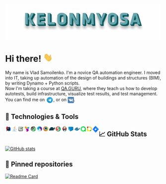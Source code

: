 ![Header](assets/Header.gif "Header")

# Hi there! <img src="assets/wave.gif" width="30px">

My name is Vlad Samoilenko. I'm a novice QA automation engineer. I moved into IT, taking up automation of the design of buildings and structures (BIM), by writing Dynamo + Python scripts.   
Now I'm taking a course at [QA.GURU](https://qa.guru), where they teach us how to develop autotests, build infrastructure, visualize test results, and test management.  
You can find me on [<img src="assets/Telegram.svg" height="24px" align="center">](https://t.me/KELONMYOSA), or on [<img src="https://github.com/KELONMYOSA/KELONMYOSA/blob/main/assets/vk.svg" height="20px" align="center">](https://vk.com/kelonmyosa).

## 🔧 Technologies & Tools
<img width="4%" align="left" title="IntelliJ IDEA" src="assets/Intelij_IDEA.svg">
<img width="4%" align="left" title="Java" src="assets/Java.svg">
<img width="4%" align="left" title="Selenium" src="assets/Selenium.svg">
<img width="4%" align="left" title="Selenide" src="assets/selenide-logo.svg ">
<img width="4%" align="left" title="Rest-Assured" src="assets/RESTAssured.svg">
<img width="4%" align="left" title="Appium" src="assets/Appium.svg">
<img width="4%" align="left" title="Browserstack" src="assets/Browserstack.svg">
<img width="4%" align="left" title="Gradle" src="assets/Gradle.svg">
<img width="4%" align="left" title="JUnit5" src="assets/junit5.svg">
<img width="4%" align="left" title="Jenkins" src="assets/Jenkins.svg">
<img width="4%" align="left" title="Selenoid" src="assets/selenoid.svg">
<img width="4%" align="left" title="Docker" src="assets/Docker.svg">
<img width="4%" align="left" title="Allure TestOps" src="assets/allureTestOPS.svg">
<img width="4%" align="left" title="Allure Report" src="assets/allureReport.svg">
<img width="4%" align="left" title="Jira" src="assets/Jira.svg">  
  
## &#x1f4c8; GitHub Stats
[![GitHub stats](https://github-readme-stats.vercel.app/api?username=KELONMYOSA&show_icons=true&theme=vue)](https://github.com/anuraghazra/github-readme-stats)

## :pushpin: Pinned repositories
[![Readme Card](https://github-readme-stats.vercel.app/api/pin/?username=KELONMYOSA&repo=nexign-page-tests)](https://github.com/anuraghazra/github-readme-stats)